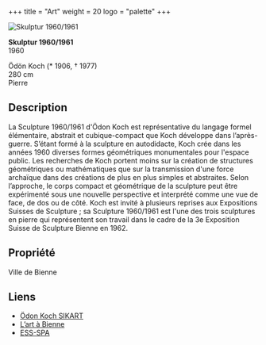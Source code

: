 +++
title = "Art"
weight = 20
logo = "palette"
+++

![Skulptur 1960/1961](/images/skulptur.jpg)

**Skulptur 1960/1961**  
1960

Ödön Koch (* 1906, † 1977)  
280 cm  
Pierre

## Description

La Sculpture 1960/1961 d'Ödon Koch est représentative du langage formel élémentaire, abstrait et cubique-compact que Koch développe dans l’après-guerre. S’étant formé à la sculpture en autodidacte, Koch crée dans les années 1960 diverses formes géométriques monumentales pour l'espace public. Les recherches de Koch portent moins sur la création de structures géométriques ou mathématiques que sur la transmission d'une force archaïque dans des créations de plus en plus simples et abstraites. Selon l’approche, le corps compact et géométrique de la sculpture peut être expérimenté sous une nouvelle perspective et interprété comme une vue de face, de dos ou de côté. Koch est invité à plusieurs reprises aux Expositions Suisses de Sculpture ; sa Sculpture 1960/1961 est l'une des trois sculptures en pierre qui représentent son travail dans le cadre de la 3e Exposition Suisse de Sculpture Bienne en 1962.
## Propriété

Ville de Bienne

## Liens

- [Ödon Koch SIKART](https://recherche.sik-isea.ch/fr/sik:person-4023404/in/sikart/actor/list)
- [L’art à Bienne](https://art-a-bienne.ch/fr/)
- [ESS-SPA](https://ess-spa.ch/fr/news/framing-sculptures)